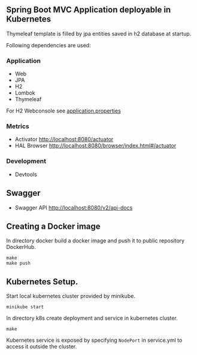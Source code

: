 ## Spring Boot MVC Application deployable in Kubernetes 

Thymeleaf template is filled by jpa entities saved in h2 database at startup.

Following dependencies are used: 

### Application
- Web
- JPA
- H2
- Lombok
- Thymeleaf

For H2 Webconsole see [application.properties](src/main/resources/application.properties)

### Metrics
- Activator [http://localhost:8080/actuator](http://localhost:8080/actuator)
- HAL Browser [http://localhost:8080/browser/index.html#/actuator](http://localhost:8080/browser/index.html#/actuator)

### Development
- Devtools

## Swagger
- Swagger API [http://localhost:8080/v2/api-docs](http://localhost:8080/v2/api-docs)

 
## Creating a Docker image

In directory docker build a docker image and push it to public repository DockerHub.  

```
make
make push 
```

## Kubernetes Setup.

Start local kubernetes cluster provided by minikube. 

```
minikube start
```

In directory k8s create deployment and service in kubernetes cluster.      


```
make 
```

Kubernetes service is exposed by specifying `NodePort` in service.yml to access it outside the cluster.   



 